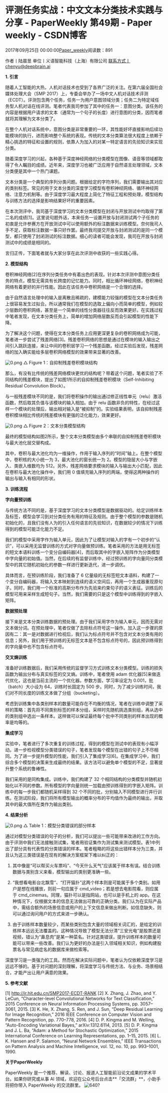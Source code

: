 
# 评测任务实战：中文文本分类技术实践与分享 - PaperWeekly 第49期 - Paper weekly - CSDN博客


2017年09月25日 00:00:00[Paper_weekly](https://me.csdn.net/c9Yv2cf9I06K2A9E)阅读数：891


作者丨陆晨昱
单位丨义语智能科技（上海）有限公司
联系方式丨chenyu@deepbrain.ai

**1. 引言**

随着人工智能的大热，人机对话技术也受到了各界广泛的关注。在第六届全国社会媒体处理大会（SMP 2017）上，专委会举办了一场中文人机对话技术评测（ECDT）。评测包含两个任务，任务一为用户意图领域分类；任务二为特定域任务型人机对话在线评测。笔者代表我司参加了其中的任务一：意图分类。该任务的内容是根据用户请求的文本（通常为一个句子的长度）进行意图的分类，因而笔者就将其理解为文本分类了。

在整个人机对话系统中，意图分类是非常重要的一环，其性能好坏直接影响后续功能模块的执行，进而影响整个系统的表现。传统的文本分类算法很大程度上依赖于精心挑选的特征和设置的规则，依靠人为加入的对某一特定语言的先验知识来实现分类。

随着深度学习的兴起，各种基于深度神经网络的分类模型在图像、语音等领域都取得了令人瞩目的成绩。近年来，深度学习也被广泛应用于自然语言处理领域，文本分类便是其中一个热门课题。

文本分类是一个典型的序列分类问题。根据给定的字符序列，我们需要输出其对应的类别标签。常见的用于文本分类的深度学习模型有卷积神经网络、循环神经网络、注意力机制等。由于深度学习最大程度上简化了特征工程和预处理，模型结构与训练方法的选择是影响结果好坏的重要因素。

在本次测评中，我司基于深度学习的文本分类模型在封闭与开放测试中均取得了第二名的成绩[1]。这里说句题外话，本来任务一设置开放与封闭测试两个子任务的初衷是允许参赛方在开放测试中可以使用额外的标注数据来训练模型。奈何我司人手不足，获取标注数据一事只好作罢。最终我司提交开放与封闭测试的是同一个模型，都只使用了封闭测试的标注数据。细心的读者可能会发现，我司在开放与封闭测试中的成绩是相同的。

言归正传，下面笔者就与大家分享在此次评测中收获的一些实践心得。

**2. 模型结构**

卷积神经网络[2]在序列分类任务中有着出色的表现。针对本次评测中意图分类任务的特点，模型无需具有长跨度的记忆能力。同时，相比循环神经网络，卷积神经网络有着更好的并行性能。因此在该任务中卷积网络是一个合理的选择。

由于自然语言处理中的输入是离散且稀疏的，建模能力较强的模型在文本分类任务上很容易发生过拟合。所以通常我们在模型的选取上偏向小而简单的模型，例如较少层数的卷积网络，甚至是一个简单的线性分类器往往反而效果更好。在实践过程中笔者发现，在文本分类任务上，简单的增加网络层数反而会引起模型的性能下降。

为了解决这个问题，使得在文本分类任务上应用更深更复杂的卷积网络成为可能，笔者进一步尝试了残差网络[3]。残差卷积网络的思想是通过在模块的输入输出之间引入跳跃连接，来让中间的卷积层学习一个残差函数。经过实验后发现，残差网络的加入确实能给多层卷积网络模型的效果带来显著的改善。

![0.png](https://ss.csdn.net/p?https://mmbiz.qpic.cn/mmbiz_png/VBcD02jFhgkG9tXUxew1sfghPJkI2SXQq2Cwuib2lU10bx9aUxYLxYApO5LPsMMCaguvW4iaKWP0NeLxy3upClIw/0.png)
△ Figure 1：自抑制残差卷积模块结构

那么，有没有比传统的残差网络模块更优的结构呢？带着这个问题，笔者实验了不同结构的残差模块，提出了如图1所示的自抑制残差卷积模块（Self-Inhibiting Residual Convolution Block）。

与一般残差模块不同的是，我们将卷积操作的输出通过修正线性单元（relu）激活函数，然后取其负值与该模块的输入相加。由于 relu 函数非负的特性，在经过这样一个模块的处理后，输出相对输入是“被抑制”的。实验结果表明，该自抑制残差卷积模块相比传统的残差模块有更强的泛化能力，效果更好。

![0.png](https://ss.csdn.net/p?https://mmbiz.qpic.cn/mmbiz_png/VBcD02jFhgkG9tXUxew1sfghPJkI2SXQ9G7IHHMc4hn3ibnogkjXKQ9nWYEJxdEmyUN6rIPicBiadQOhd9nPTJicCQ/0.png)
△ Figure 2：文本分类模型结构

最终的模型结构如图2所示，整个文本分类模型由多个串联的自抑制残差卷积模块与最大池化层交替构成。

其中，卷积与最大池化均为一维操作，作用于输入序列的“时间”轴上。在整个模型中，卷积核的大小统一为 3，最大池化的窗长统一为 2。模型的隐层大小与字嵌入、类嵌入维数均为 512。另外，残差网络要求模块的输入与输出大小匹配，因此在卷积与最大池化操作中，我们用 0 值填充输入序列的两端，使得这两种操作的输出与输入有相同的形状。

**3. 训练流程**

**字向量预训练**

与传统方法不同的是，基于深度学习的文本分类模型是数据驱动的。给定训练样本及标签，模型会学习到对分类任务有用的特征及规则。由于整个模型的参数是随机初始化的，且我们没有人为的引入任何语言的先验知识，在数据较少的情况下训练得到的模型可能泛化能力不足。

我们的模型中采用字作为输入单元，因此为了让模型对输入的字有一个初步的“认识”，可以采用无监督训练的方式对字向量做预训练。笔者采用的方法是用无标签的短文本语料训练一个变分自编码器[4]，而后取其中的字嵌入矩阵作为分类模型中字向量的初始值。当然，在后续的有监督训练中，经过预训练的字向量同分类模型中的其它随机初始化的参数一样进行更新迭代，进一步调优。

具体而言，在预训练阶段，我们准备了 6 亿量级的无标签短文本语料，构建了一个变分自编码器，将输入文本映射到连续的语义空间后，再用一个生成器重现原句子。同时，我们用一个标准的高斯分布作为先验来约束句子的语义表征。训练后的模型可用来采样生成短句子。当然，我们需要的只是这个模型中训练得到的字嵌入矩阵。

**数据预处理**

接下来是文本分类训练数据的预处理。由于我们采用字作为输入单元，因而无需对文本做分词。在预处理中，笔者仅做了去除标点符号这一操作。加入这一步骤的原因有二：其一是对数据进行检视后，我们认为标点符号并不包含对文本分类有用的信息；另外，我们用于预训练的无标签文本是不包含标点符号的，因此预训练得到的字向量中也不包含标点符号。

**交叉熵训练**

准备好训练数据后，我们采用传统的监督学习方式训练文本分类模型。训练的损失函数为输出分布与真实标签的交叉熵。训练中，笔者使用 adam 优化器[5]来做迭代优化，这也是当前主流的一个优化器。参数方面，学习率设定为 0.001，批（batch）大小设为 64，训练时长固定为 500 步。同时，为了减少训练时间，我们对不同长度的训练文本做了分组（bucketing）。

考虑到训练集中各类别样本的数量可能存在不均衡的情况，笔者在训练中调整了采样的策略：首先将不同类别标签的样本分组，采样时先随机挑选类别组，再从选中的类别组中选出一条样本。这样做可以保证最终每个批中不同类别的样本出现的概率是均等的。

**集成学习**

实验中，笔者进行了多次重复的训练过程，得到的模型在测试中的表现有小幅浮动。进一步检视模型分类错误的句子，笔者发现每个模型在出错的句子上不尽相同。为了进一步提升模型的性能，我们引入了集成学习[6]。在集成学习中，我们综合多个模型的决策来生成最终的结果。该方法可以避免单个模型的不足，显著提升整个系统的鲁棒性。

我们采用的是同构集成。训练中，我们构建了 32 个相同结构的分类模型并随机初始化以不同的参数。所有模型的字向量则统一加载由预训练得到的字嵌入矩阵。训练中的每一步我们都随机采样得到 32 个不同的批，分别输入不同模型进行并行训练。在测试阶段，我们将所有模型输出的概率分布的平均值作为最终的输出，并取其中的最大值所在类作为输出类别。

**4. 结果分析**

![0.png](https://ss.csdn.net/p?https://mmbiz.qpic.cn/mmbiz_png/VBcD02jFhgkG9tXUxew1sfghPJkI2SXQbzjnh4qAvbzy5UUsJ89ibf46rrGxR12JZpe1uRo6eSLQgAvIIgCRAnQ/0.png)
△ Table 1：模型分类错误的部分样本

通过对模型分类错误的句子的分析，我们可以提出一些可能带来改进的工作方向。由于评测中我们无法接触测试集，笔者用验证集作为测试集来测试模型。表1中列出了部分具有代表性的分类错误的样本。笔者粗略的将这些出错样本分为三类，并且认为这三类错误是在现有的解决方案框架下难以纠正的：

1) 其中像是“可以帮买火车票吗”、“今天什么天气”应该属于样本有误。结合训练数据与类别含义来看，模型输出的类别更准确一些。

2) “我想看电影台北飘雪”、“打开猫扑”这两个样本则是可能属于多个类别。如用户是想在线播放，则前一句应属于 cmd_video；若是想去电影院看，则应属于 cmd_cinemas。同理，猫扑可以是指网站，也可以是手机上的 app。在这种情况下，仅根据文本的信息无法做出可靠的正确分类。我们认为在实际产品中，需结合额外的场景信息或用户的上下文信息来做出判断。如信息缺失，则可以通过询问用户的方式来进一步确认。

3) 由于训练样本数量较少，而某些类别包含大量的领域相关词汇的，是给定的训练样本远远无法覆盖的。这种情况导致了模型无法分清“三安光电”是股票还是视频，错认为“鼻息肉”是某一种菜名。针对这类错误，提升训练样本的数量可能可以带来一些改善。我们认为更好的办法是引入领域相关知识，例如构建股票名与常见病症名的数据库来做检索等。

深度学习是一类强力的工具。然而在解决实际问题中，笔者认为仅依赖深度学习是远远不够的。基于对问题的深刻理解，将深度学习与传统方法、与业务、场景相结合，才能产出让用户满意的效果。

**5. 参考文献**

[1] http://ir.hit.edu.cn/SMP2017-ECDT-RANK
[2] X. Zhang, J. Zhao, and Y. LeCun, “Character-level Convolutional Networks for Text Classification,” 2015 Conference on Neural Information Processing Systems, pp. 3057–3061, 2015.
[3] K. He, X. Zhang, S. Ren, and J. Sun, “Deep Residual Learning for Image Recognition,” 2016 IEEE Conference on Computer Vision and Pattern Recognition, pp. 770–778, 2016.
[4] D. P. Kingma and M. Welling, “Auto-Encoding Variational Bayes,” arXiv:1312.6114, 2013.
[5] D. P. Kingma and J. L. Ba, “Adam: a Method for Stochastic Optimization,” 2015 International Conference on Learning Representations, pp. 1–15, 2015.
[6] L. K. Hansen and P. Salamon, “Neural Network Ensembles,” IEEE Transactions on Pattern Analysis and Machine Intelligence, vol. 12, no. 10, pp. 993–1001, 1990.

**关于PaperWeekly**

PaperWeekly 是一个推荐、解读、讨论、报道人工智能前沿论文成果的学术平台。如果你研究或从事 AI 领域，欢迎在公众号后台点击**「交流群」**，小助手将把你带入 PaperWeekly 的交流群里。
![640?](https://ss.csdn.net/p?http://mmbiz.qpic.cn/mmbiz_png/VBcD02jFhgmUEtia3RCJ5eZHIskGRIYc1Uen4885tjUqeiaS963f1BQ5PdHHibppPMuHbfbpVsbicYsU00j6RwOA2w/640?)



